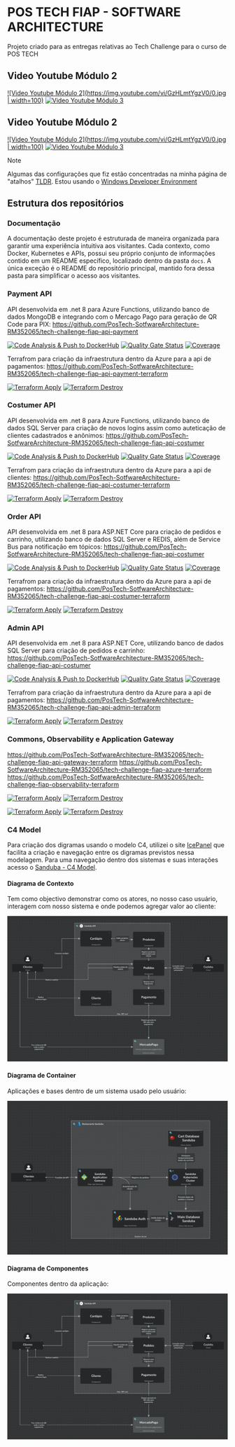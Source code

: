 # POS TECH FIAP - SOFTWARE ARCHITECTURE
Projeto criado para as entregas relativas ao Tech Challenge para o curso de POS TECH

## Video Youtube Módulo 2
[![Video Youtube Módulo 2](https://img.youtube.com/vi/GzHLmtYgzV0/0.jpg | width=100)](https://www.youtube.com/watch?v=GzHLmtYgzV0) [![Video Youtube Módulo 3](https://img.youtube.com/vi/SvFZTCRB8gU/0.jpg)](https://www.youtube.com/watch?v=SvFZTCRB8gU)

## Video Youtube Módulo 2
[![Video Youtube Módulo 2](https://img.youtube.com/vi/GzHLmtYgzV0/0.jpg | width=100)](https://www.youtube.com/watch?v=GzHLmtYgzV0) [![Video Youtube Módulo 3](https://img.youtube.com/vi/SvFZTCRB8gU/0.jpg)](https://www.youtube.com/watch?v=SvFZTCRB8gU)

> [!Note]
> 
> Algumas das configurações que fiz estão concentradas na minha página de "atalhos" [TLDR](https://github.com/cangelosilima/TLDR). Estou usando o [Windows Developer Environment](https://github.com/cangelosilima/TLDR/tree/main/win-developer-env/README.md)

## Estrutura dos repositórios

### Documentação
A documentação deste projeto é estruturada de maneira organizada para garantir uma experiência intuitiva aos visitantes. Cada contexto, como Docker, Kubernetes e APIs, possui seu próprio conjunto de informações contido em um README específico, localizado dentro da pasta `docs`. A única exceção é o README do repositório principal, mantido fora dessa pasta para simplificar o acesso aos visitantes.

### Payment API

API desenvolvida em .net 8 para Azure Functions, utilizando banco de dados MongoDB e integrando com o Mercago Pago para geração de QR Code para PIX:
https://github.com/PosTech-SotfwareArchitecture-RM352065/tech-challenge-fiap-api-payment

[![Code Analysis & Push to DockerHub](https://github.com/PosTech-SotfwareArchitecture-RM352065/tech-challenge-fiap-api-payment/actions/workflows/code-analysis.yml/badge.svg?branch=main)](https://github.com/PosTech-SotfwareArchitecture-RM352065/tech-challenge-fiap-api-payment/actions/workflows/code-analysis.yml) [![Quality Gate Status](https://sonarcloud.io/api/project_badges/measure?project=PosTech-SotfwareArchitecture-RM352065_tech-challenge-fiap-api-payment&metric=alert_status)](https://sonarcloud.io/summary/overall?id=PosTech-SotfwareArchitecture-RM352065_tech-challenge-fiap-api-payment) [![Coverage](https://sonarcloud.io/api/project_badges/measure?project=PosTech-SotfwareArchitecture-RM352065_tech-challenge-fiap-api-payment&metric=coverage)](https://sonarcloud.io/summary/overall?id=PosTech-SotfwareArchitecture-RM352065_tech-challenge-fiap-api-payment) 

Terrafrom para criação da infraestrutura dentro da Azure para a api de pagamentos:
https://github.com/PosTech-SotfwareArchitecture-RM352065/tech-challenge-fiap-api-payment-terraform

[![Terraform Apply](https://github.com/PosTech-SotfwareArchitecture-RM352065/tech-challenge-fiap-api-payment-terraform/actions/workflows/terraform-apply.yml/badge.svg?branch=main)](https://github.com/PosTech-SotfwareArchitecture-RM352065/tech-challenge-fiap-api-payment-terraform/actions/workflows/terraform-apply.yml)
[![Terraform Destroy](https://github.com/PosTech-SotfwareArchitecture-RM352065/tech-challenge-fiap-api-payment-terraform/actions/workflows/terraform-destroy.yml/badge.svg?branch=main)](https://github.com/PosTech-SotfwareArchitecture-RM352065/tech-challenge-fiap-api-payment-terraform/actions/workflows/terraform-destroy.yml)

### Costumer API

API desenvolvida em .net 8 para Azure Functions, utilizando banco de dados SQL Server para criação de novos logins assim como auteticação de clientes cadastrados e anônimos:
https://github.com/PosTech-SotfwareArchitecture-RM352065/tech-challenge-fiap-api-costumer

[![Code Analysis & Push to DockerHub](https://github.com/PosTech-SotfwareArchitecture-RM352065/tech-challenge-fiap-api-costumer/actions/workflows/code-analysis.yml/badge.svg?branch=main)](https://github.com/PosTech-SotfwareArchitecture-RM352065/tech-challenge-fiap-api-costumer/actions/workflows/code-analysis.yml) [![Quality Gate Status](https://sonarcloud.io/api/project_badges/measure?project=PosTech-SotfwareArchitecture-RM352065_tech-challenge-fiap-api-costumer&metric=alert_status)](https://sonarcloud.io/summary/overall?id=PosTech-SotfwareArchitecture-RM352065_tech-challenge-fiap-api-costumer) [![Coverage](https://sonarcloud.io/api/project_badges/measure?project=PosTech-SotfwareArchitecture-RM352065_tech-challenge-fiap-api-costumer&metric=coverage)](https://sonarcloud.io/summary/overall?id=PosTech-SotfwareArchitecture-RM352065_tech-challenge-fiap-api-costumer) 

Terrafrom para criação da infraestrutura dentro da Azure para a api de clientes:
https://github.com/PosTech-SotfwareArchitecture-RM352065/tech-challenge-fiap-api-costumer-terraform

[![Terraform Apply](https://github.com/PosTech-SotfwareArchitecture-RM352065/tech-challenge-fiap-api-costumer-terraform/actions/workflows/terraform-apply.yml/badge.svg?branch=main)](https://github.com/PosTech-SotfwareArchitecture-RM352065/tech-challenge-fiap-api-costumer-terraform/actions/workflows/terraform-apply.yml)
[![Terraform Destroy](https://github.com/PosTech-SotfwareArchitecture-RM352065/tech-challenge-fiap-api-costumer-terraform/actions/workflows/terraform-destroy.yml/badge.svg?branch=main)](https://github.com/PosTech-SotfwareArchitecture-RM352065/tech-challenge-fiap-api-costumer-terraform/actions/workflows/terraform-destroy.yml)

### Order API

API desenvolvida em .net 8 para ASP.NET Core para criação de pedidos e carrinho, utilizando banco de dados SQL Server e REDIS, além de Service Bus para notificação em tópicos:
https://github.com/PosTech-SotfwareArchitecture-RM352065/tech-challenge-fiap-api-costumer

[![Code Analysis & Push to DockerHub](https://github.com/PosTech-SotfwareArchitecture-RM352065/tech-challenge-fiap-api-order/actions/workflows/code-analysis.yml/badge.svg?branch=main)](https://github.com/PosTech-SotfwareArchitecture-RM352065/tech-challenge-fiap-api-order/actions/workflows/code-analysis.yml) [![Quality Gate Status](https://sonarcloud.io/api/project_badges/measure?project=PosTech-SotfwareArchitecture-RM352065_tech-challenge-fiap-api-order&metric=alert_status)](https://sonarcloud.io/summary/overall?id=PosTech-SotfwareArchitecture-RM352065_tech-challenge-fiap-api-order) [![Coverage](https://sonarcloud.io/api/project_badges/measure?project=PosTech-SotfwareArchitecture-RM352065_tech-challenge-fiap-api-order&metric=coverage)](https://sonarcloud.io/summary/overall?id=PosTech-SotfwareArchitecture-RM352065_tech-challenge-fiap-api-order) 

Terrafrom para criação da infraestrutura dentro da Azure para a api de pagamentos:
https://github.com/PosTech-SotfwareArchitecture-RM352065/tech-challenge-fiap-api-costumer-terraform

[![Terraform Apply](https://github.com/PosTech-SotfwareArchitecture-RM352065/tech-challenge-fiap-api-order-terraform/actions/workflows/terraform-apply.yml/badge.svg?branch=main)](https://github.com/PosTech-SotfwareArchitecture-RM352065/tech-challenge-fiap-api-order-terraform/actions/workflows/terraform-apply.yml)
[![Terraform Destroy](https://github.com/PosTech-SotfwareArchitecture-RM352065/tech-challenge-fiap-api-order-terraform/actions/workflows/terraform-destroy.yml/badge.svg?branch=main)](https://github.com/PosTech-SotfwareArchitecture-RM352065/tech-challenge-fiap-api-order-terraform/actions/workflows/terraform-destroy.yml)

### Admin API

API desenvolvida em .net 8 para ASP.NET Core, utilizando banco de dados SQL Server para criação de pedidos e carrinho:
https://github.com/PosTech-SotfwareArchitecture-RM352065/tech-challenge-fiap-api-costumer

[![Code Analysis & Push to DockerHub](https://github.com/PosTech-SotfwareArchitecture-RM352065/tech-challenge-fiap-api-admin/actions/workflows/code-analysis.yml/badge.svg?branch=main)](https://github.com/PosTech-SotfwareArchitecture-RM352065/tech-challenge-fiap-api-admin/actions/workflows/code-analysis.yml) [![Quality Gate Status](https://sonarcloud.io/api/project_badges/measure?project=PosTech-SotfwareArchitecture-RM352065_tech-challenge-fiap-api-admin&metric=alert_status)](https://sonarcloud.io/summary/overall?id=PosTech-SotfwareArchitecture-RM352065_tech-challenge-fiap-api-admin) [![Coverage](https://sonarcloud.io/api/project_badges/measure?project=PosTech-SotfwareArchitecture-RM352065_tech-challenge-fiap-api-admin&metric=coverage)](https://sonarcloud.io/summary/overall?id=PosTech-SotfwareArchitecture-RM352065_tech-challenge-fiap-api-admin) 

Terrafrom para criação da infraestrutura dentro da Azure para a api de pagamentos:
https://github.com/PosTech-SotfwareArchitecture-RM352065/tech-challenge-fiap-api-admin-terraform

[![Terraform Apply](https://github.com/PosTech-SotfwareArchitecture-RM352065/tech-challenge-fiap-api-admin-terraform/actions/workflows/terraform-apply.yml/badge.svg?branch=main)](https://github.com/PosTech-SotfwareArchitecture-RM352065/tech-challenge-fiap-api-admin-terraform/actions/workflows/terraform-apply.yml)
[![Terraform Destroy](https://github.com/PosTech-SotfwareArchitecture-RM352065/tech-challenge-fiap-api-admin-terraform/actions/workflows/terraform-destroy.yml/badge.svg?branch=main)](https://github.com/PosTech-SotfwareArchitecture-RM352065/tech-challenge-fiap-api-admin-terraform/actions/workflows/terraform-destroy.yml)

### Commons, Observability e Application Gateway
https://github.com/PosTech-SotfwareArchitecture-RM352065/tech-challenge-fiap-api-gateway-terraform
https://github.com/PosTech-SotfwareArchitecture-RM352065/tech-challenge-fiap-azure-terraform
https://github.com/PosTech-SotfwareArchitecture-RM352065/tech-challenge-fiap-observability-terraform

[![Terraform Apply](https://github.com/PosTech-SotfwareArchitecture-RM352065/tech-challenge-fiap-observability-terraform/actions/workflows/terraform-apply.yml/badge.svg?branch=main)](https://github.com/PosTech-SotfwareArchitecture-RM352065/tech-challenge-fiap-observability-terraform/actions/workflows/terraform-apply.yml)
[![Terraform Destroy](https://github.com/PosTech-SotfwareArchitecture-RM352065/tech-challenge-fiap-observability-terraform/actions/workflows/terraform-destroy.yml/badge.svg?branch=main)](https://github.com/PosTech-SotfwareArchitecture-RM352065/tech-challenge-fiap-observability-terraform/actions/workflows/terraform-destroy.yml)

[![Terraform Apply](https://github.com/PosTech-SotfwareArchitecture-RM352065/tech-challenge-fiap-api-gateway-terraform/actions/workflows/terraform-apply.yml/badge.svg?branch=main)](https://github.com/PosTech-SotfwareArchitecture-RM352065/tech-challenge-fiap-api-gateway-terraform/actions/workflows/terraform-apply.yml)
[![Terraform Destroy](https://github.com/PosTech-SotfwareArchitecture-RM352065/tech-challenge-fiap-api-gateway-terraform/actions/workflows/terraform-destroy.yml/badge.svg?branch=main)](https://github.com/PosTech-SotfwareArchitecture-RM352065/tech-challenge-fiap-api-gateway-terraform/actions/workflows/terraform-destroy.yml)

### C4 Model
Para criação dos digramas usando o modelo C4, utilizei o site [IcePanel](https://app.icepanel.io/) que facilita a criação e navegação entre os digramas previstos nessa modelagem. Para uma navegação dentro dos sistemas e suas interações acesso o [Sanduba - C4 Model](https://s.icepanel.io/3NzMSG0BWa6nvY/CH0k).

#### Diagrama de Contexto
Tem como objectivo demonstrar como os atores, no nosso caso usuário, interagem com nosso sistema e onde podemos agregar valor ao cliente:

<img alt="Diagrama de Contexto" src="https://github.com/PosTech-SotfwareArchitecture-RM352065/.github/blob/105726af71c66ceeb59197ee74cce4c13989f3dc/docs/assets/componentsDiagram.png"></img>

#### Diagrama de Container
Aplicações e bases dentro de um sistema usado pelo usuário:

<img alt="Diagrama de Contexto" src="https://github.com/PosTech-SotfwareArchitecture-RM352065/.github/blob/105726af71c66ceeb59197ee74cce4c13989f3dc/docs/assets/containerDiagram.png"></img>

#### Diagrama de Componentes
Componentes dentro da aplicação:

<img alt="Diagrama de Contexto" src="https://github.com/PosTech-SotfwareArchitecture-RM352065/.github/blob/105726af71c66ceeb59197ee74cce4c13989f3dc/docs/assets/componentsDiagram.png"></img>
